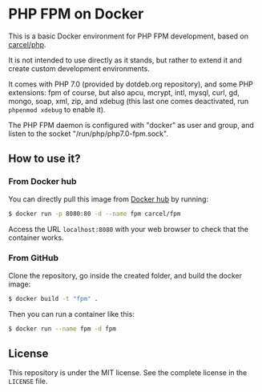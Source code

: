# PHP FPM on Docker

This is a basic Docker environment for PHP FPM development, based on [carcel/php](https://hub.docker.com/r/carcel/php).

It is not intended to use directly as it stands, but rather to extend it and create custom development environments.

It comes with PHP 7.0 (provided by dotdeb.org repository), and some PHP extensions: fpm of course,
but also apcu, mcrypt, intl, mysql, curl, gd, mongo, soap, xml, zip, and xdebug (this last one comes deactivated,
run `phpenmod xdebug` to enable it).

The PHP FPM daemon is configured with "docker" as user and group, and listen to the socket "/run/php/php7.0-fpm.sock".

## How to use it?

### From Docker hub

You can directly pull this image from [Docker hub](https://hub.docker.com/r/carcel/apache-php/) by running:

```bash
$ docker run -p 8080:80 -d --name fpm carcel/fpm
```

Access the URL `localhost:8080` with your web browser to check that the container works.

### From GitHub

Clone the repository, go inside the created folder, and build the docker image:

```bash
$ docker build -t "fpm" .
```

Then you can run a container like this:

```bash
$ docker run --name fpm -d fpm
```


## License

This repository is under the MIT license. See the complete license in the `LICENSE` file.
